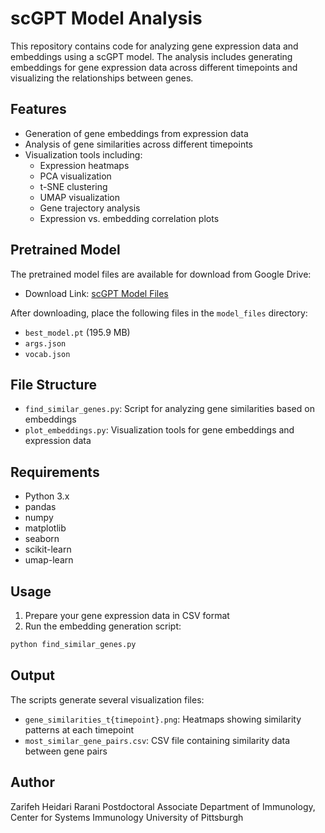 # scGPT Model Analysis

This repository contains code for analyzing gene expression data and embeddings using a scGPT model. The analysis includes generating embeddings for gene expression data across different timepoints and visualizing the relationships between genes.

## Features

- Generation of gene embeddings from expression data
- Analysis of gene similarities across different timepoints
- Visualization tools including:
  - Expression heatmaps
  - PCA visualization
  - t-SNE clustering
  - UMAP visualization
  - Gene trajectory analysis
  - Expression vs. embedding correlation plots

## Pretrained Model

The pretrained model files are available for download from Google Drive:
- Download Link: [scGPT Model Files](https://drive.google.com/drive/folders/1oWh_-ZRdhtoGQ2Fw24HP41FgLoomVo-y)

After downloading, place the following files in the `model_files` directory:
- `best_model.pt` (195.9 MB)
- `args.json`
- `vocab.json`

## File Structure

- `find_similar_genes.py`: Script for analyzing gene similarities based on embeddings
- `plot_embeddings.py`: Visualization tools for gene embeddings and expression data

## Requirements

- Python 3.x
- pandas
- numpy
- matplotlib
- seaborn
- scikit-learn
- umap-learn

## Usage

1. Prepare your gene expression data in CSV format
2. Run the embedding generation script:
```bash
python find_similar_genes.py
```

## Output

The scripts generate several visualization files:
- `gene_similarities_t{timepoint}.png`: Heatmaps showing similarity patterns at each timepoint
- `most_similar_gene_pairs.csv`: CSV file containing similarity data between gene pairs

## Author

Zarifeh Heidari Rarani
Postdoctoral Associate
Department of Immunology, Center for Systems Immunology
University of Pittsburgh 